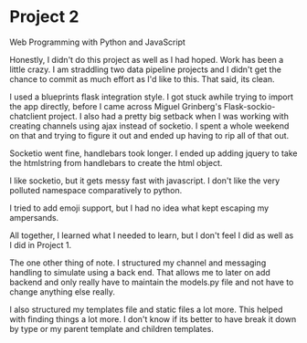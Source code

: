 # Project 2

Web Programming with Python and JavaScript


Honestly, I didn't do this project as well as I had hoped. Work has been a little crazy. I am straddling two data pipeline projects and I didn't get the chance to commit as much effort as I'd like to this. That said, its clean.

I used a blueprints flask integration style. I got stuck awhile trying to import the app directly, before I came across Miguel Grinberg's Flask-sockio-chatclient project. I also had a pretty big setback when I was working with creating channels using ajax instead of socketio. I spent a whole weekend on that and trying to figure it out and ended up having to rip all of that out.

Socketio went fine, handlebars took longer. I ended up adding jquery to take the htmlstring from handlebars to create the html object.

I like socketio, but it gets messy fast with javascript. I don't like the very polluted namespace comparatively to python. 

I tried to add emoji support, but I had no idea what kept escaping my ampersands. 

All together, I learned what I needed to learn, but I don't feel I did as well as I did in Project 1.

The one other thing of note. I structured my channel and messaging handling to simulate using a back end. That allows me to later on add backend and only really have to maintain the models.py file and not have to change anything else really. 

I also structured my templates file and static files a lot more. This helped with finding things a lot more. I don't know if its better to have break it down by type or my parent template and children templates.
